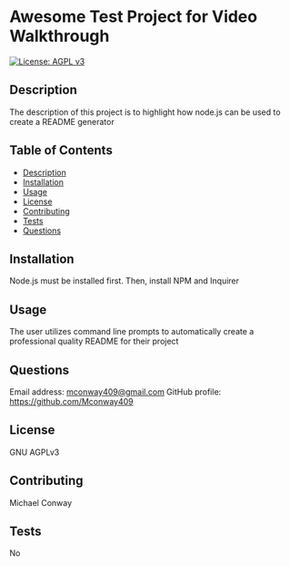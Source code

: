 
# Awesome Test Project for Video Walkthrough
[![License: AGPL v3](https://img.shields.io/badge/License-AGPL%20v3-blue.svg)](https://www.gnu.org/licenses/agpl-3.0)
## Description 
The description of this project is to highlight how node.js can be used to create a README generator 
## Table of Contents
* [Description](#description)
* [Installation](#installation)
* [Usage](#usage)
* [License](#license)
* [Contributing](#contributing)
* [Tests](#tests)
* [Questions](#questions)
## Installation
Node.js must be installed first. Then, install NPM and Inquirer
## Usage 
The user utilizes command line prompts to automatically create a professional quality README for their project
## Questions
Email address: mconway409@gmail.com
GitHub profile: https://github.com/Mconway409
## License
GNU AGPLv3
## Contributing
  Michael Conway
## Tests
No
